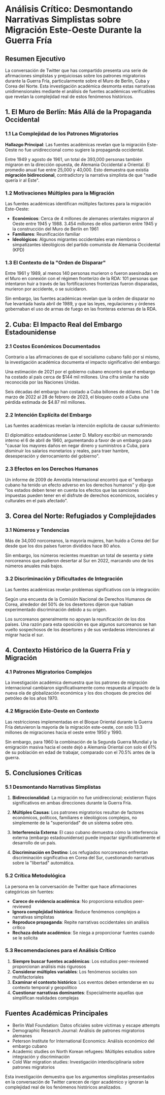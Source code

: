 # Análisis Crítico: Desmontando Narrativas Simplistas sobre Migración Este-Oeste Durante la Guerra Fría

## Resumen Ejecutivo

La conversación de Twitter que has compartido presenta una serie de afirmaciones simplistas y prejuiciosas sobre los patrones migratorios durante la Guerra Fría, particularmente sobre el Muro de Berlín, Cuba y Corea del Norte. Esta investigación académica desmonta estas narrativas unidimensionales mediante el análisis de fuentes académicas verificables que revelan la complejidad real de estos fenómenos históricos.

## 1. El Muro de Berlín: Más Allá de la Propaganda Occidental

### 1.1 La Complejidad de los Patrones Migratorios

**Hallazgo Principal**: Las fuentes académicas revelan que la migración Este-Oeste no fue unidireccional como sugiere la propaganda occidental.

Entre 1949 y agosto de 1961, un total de 393,000 personas también migraron en la dirección opuesta, de Alemania Occidental a Oriental. El promedio anual fue entre 25,000 y 40,000. Esto demuestra que existía **migración bidireccional**, contradictory la narrativa simplista de que "nadie quería ir al Este".

### 1.2 Motivaciones Múltiples para la Migración

Las fuentes académicas identifican múltiples factores para la migración Este-Oeste:

- **Económicos**: Cerca de 4 millones de alemanes orientales migraron al Oeste entre 1945 y 1988. 3.454 millones de ellos partieron entre 1945 y la construcción del Muro de Berlín en 1961
- **Familiares**: Reunificación familiar
- **Ideológicos**: Algunos migrantes occidentales eran miembros o simpatizantes ideológicos del partido comunista de Alemania Occidental (KPD)

### 1.3 El Contexto de la "Orden de Disparar"

Entre 1961 y 1989, al menos 140 personas murieron o fueron asesinadas en el Muro en conexión con el régimen fronterizo de la RDA: 101 personas que intentaron huir a través de las fortificaciones fronterizas fueron disparadas, murieron por accidente, o se suicidaron.

Sin embargo, las fuentes académicas revelan que la orden de disparar no fue levantada hasta abril de 1989, y que las leyes, regulaciones y órdenes gobernaban el uso de armas de fuego en las fronteras externas de la RDA.

## 2. Cuba: El Impacto Real del Embargo Estadounidense

### 2.1 Costos Económicos Documentados

Contrario a las afirmaciones de que el socialismo cubano falló por sí mismo, la investigación académica documenta el impacto significativo del embargo:

Una estimación de 2021 por el gobierno cubano encontró que el embargo ha costado al país cerca de $144 mil millones. Una cifra similar ha sido reconocida por las Naciones Unidas.

Seis décadas del embargo han costado a Cuba billones de dólares. Del 1 de marzo de 2022 al 28 de febrero de 2023, el bloqueo costó a Cuba una pérdida estimada de $4.87 mil millones.

### 2.2 Intención Explícita del Embargo

Las fuentes académicas revelan la intención explícita de causar sufrimiento:

El diplomático estadounidense Lester D. Mallory escribió un memorando interno el 6 de abril de 1960, argumentando a favor de un embargo para "causar los mayores daños en negar dinero y suministros a Cuba, para disminuir los salarios monetarios y reales, para traer hambre, desesperación y derrocamiento del gobierno".

### 2.3 Efectos en los Derechos Humanos

Un informe de 2009 de Amnistía Internacional encontró que el "embargo cubano ha tenido un efecto adverso en los derechos humanos" y dijo que "los estados deben tener en cuenta los efectos que las sanciones impuestas pueden tener en el disfrute de derechos económicos, sociales y culturales en el país afectado".

## 3. Corea del Norte: Refugiados y Complejidades

### 3.1 Números y Tendencias

Más de 34,000 norcoreanos, la mayoría mujeres, han huido a Corea del Sur desde que los dos países fueron divididos hace 80 años.

Sin embargo, los números recientes muestran un total de sesenta y siete norcoreanos que pudieron desertar al Sur en 2022, marcando uno de los números anuales más bajos.

### 3.2 Discriminación y Dificultades de Integración

Las fuentes académicas revelan problemas significativos con la integración:

Según una encuesta de la Comisión Nacional de Derechos Humanos de Corea, alrededor del 50% de los desertores dijeron que habían experimentado discriminación debido a su origen.

Los surcoreanos generalmente no apoyan la reunificación de los dos países. Una razón para esta oposición es que algunos surcoreanos se han vuelto sospechosos de los desertores y de sus verdaderas intenciones al migrar hacia el sur.

## 4. Contexto Histórico de la Guerra Fría y Migración

### 4.1 Patrones Migratorios Complejos

La investigación académica demuestra que los patrones de migración internacional cambiaron significativamente como respuesta al impacto de la nueva ola de globalización económica y los dos choques de precios del petróleo de los años 1970.

### 4.2 Migración Este-Oeste en Contexto

Las restricciones implementadas en el Bloque Oriental durante la Guerra Fría detuvieron la mayoría de la migración este-oeste, con solo 13.3 millones de migraciones hacia el oeste entre 1950 y 1990.

Sin embargo, para 1960 la combinación de la Segunda Guerra Mundial y la emigración masiva hacia el oeste dejó a Alemania Oriental con solo el 61% de su población en edad de trabajar, comparado con el 70.5% antes de la guerra.

## 5. Conclusiones Críticas

### 5.1 Desmontando Narrativas Simplistas

1. **Bidireccionalidad**: La migración no fue unidireccional; existieron flujos significativos en ambas direcciones durante la Guerra Fría.

2. **Múltiples Causas**: Los patrones migratorios resultan de factores económicos, políticos, familiares e ideológicos complejos, no simplemente de la "superioridad" de un sistema sobre otro.

3. **Interferencia Externa**: El caso cubano demuestra cómo la interferencia externa (embargo estadounidense) puede impactar significativamente el desarrollo de un país.

4. **Discriminación en Destino**: Los refugiados norcoreanos enfrentan discriminación significativa en Corea del Sur, cuestionando narrativas sobre la "libertad" automática.

### 5.2 Crítica Metodológica

La persona en la conversación de Twitter que hace afirmaciones categóricas sin fuentes:

- **Carece de evidencia académica**: No proporciona estudios peer-reviewed
- **Ignora complejidad histórica**: Reduce fenómenos complejos a narrativas simplistas
- **Reproduce propaganda**: Repite narrativas occidentales sin análisis crítico
- **Rechaza debate académico**: Se niega a proporcionar fuentes cuando se le solicita

### 5.3 Recomendaciones para el Análisis Crítico

1. **Siempre buscar fuentes académicas**: Los estudios peer-reviewed proporcionan análisis más rigurosos
2. **Considerar múltiples variables**: Los fenómenos sociales son multifactoriales
3. **Examinar el contexto histórico**: Los eventos deben entenderse en su contexto temporal y geopolítico
4. **Cuestionar narrativas dominantes**: Especialmente aquellas que simplifican realidades complejas

## Fuentes Académicas Principales

- Berlin Wall Foundation: Datos oficiales sobre víctimas y escape attempts
- Demographic Research Journal: Análisis de patrones migratorios alemanes
- Peterson Institute for International Economics: Análisis económico del embargo cubano
- Academic studies on North Korean refugees: Múltiples estudios sobre integración y discriminación
- Cold War migration studies: Investigación interdisciplinaria sobre patrones migratorios

Esta investigación demuestra que los argumentos simplistas presentados en la conversación de Twitter carecen de rigor académico y ignoran la complejidad real de los fenómenos históricos analizados.
